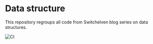 # Data structure

This repository regroups all code from Switchelven blog series on data structures.

![CI](https://github.com/switchelven/data-structure/workflows/CI/badge.svg)

